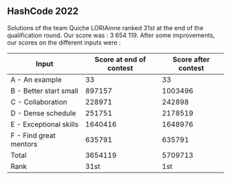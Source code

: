 ## HashCode 2022

Solutions of the team Quiche LORIAinne ranked 31st at the end of the qualification round. Our score was : 3 654 119. After some improvements, our scores on the different inputs were :

| Input | Score at end of contest | Score after contest |
| --- | --- | --- |
| A - An example | 33 | 33 |
| B - Better start small | 897157 | 1003496 |
| C - Collaboration | 228971 | 242898 |
| D - Dense schedule | 251751 | 2178519 |
| E - Exceptional skills | 1640416 | 1648976 |
| F - Find great mentors | 635791 | 635791 |
| Total | 3654119 | 5709713 |
| Rank | 31st | 1st |